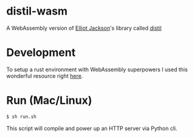 # distil-wasm
A WebAssembly version of [Elliot Jackson](https://github.com/elliotekj)'s library called [distil](https://github.com/elliotekj/distil)

# Development


To setup a rust environment with WebAssembly superpowers I used this wonderful resource right [here](https://rust-lang-nursery.github.io/rust-wasm/setup.html).

# Run (Mac/Linux)

```bash
$ sh run.sh
```

This script will compile and power up an HTTP server via Python cli.


